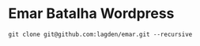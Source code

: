 Emar Batalha Wordpress
======================

`git clone git@github.com:lagden/emar.git --recursive`

